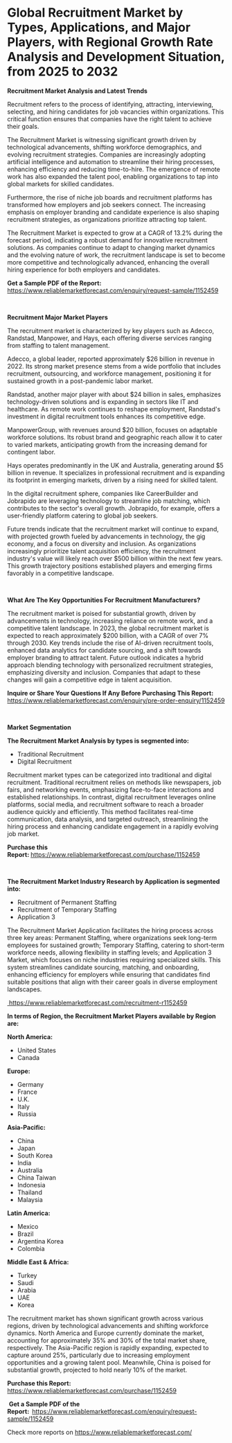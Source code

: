 <p><h1>Global Recruitment Market by Types, Applications, and Major Players, with Regional Growth Rate Analysis and Development Situation, from 2025 to 2032</h1></p><p><strong>Recruitment Market Analysis and Latest Trends</strong></p>
<p><p>Recruitment refers to the process of identifying, attracting, interviewing, selecting, and hiring candidates for job vacancies within organizations. This critical function ensures that companies have the right talent to achieve their goals.</p><p>The Recruitment Market is witnessing significant growth driven by technological advancements, shifting workforce demographics, and evolving recruitment strategies. Companies are increasingly adopting artificial intelligence and automation to streamline their hiring processes, enhancing efficiency and reducing time-to-hire. The emergence of remote work has also expanded the talent pool, enabling organizations to tap into global markets for skilled candidates.</p><p>Furthermore, the rise of niche job boards and recruitment platforms has transformed how employers and job seekers connect. The increasing emphasis on employer branding and candidate experience is also shaping recruitment strategies, as organizations prioritize attracting top talent.</p><p>The Recruitment Market is expected to grow at a CAGR of 13.2% during the forecast period, indicating a robust demand for innovative recruitment solutions. As companies continue to adapt to changing market dynamics and the evolving nature of work, the recruitment landscape is set to become more competitive and technologically advanced, enhancing the overall hiring experience for both employers and candidates.</p></p>
<p><strong>Get a Sample PDF of the Report:&nbsp;</strong> <a href="https://www.reliablemarketforecast.com/enquiry/request-sample/1152459?utm_campaign=2803&utm_medium=2&utm_source=Github&utm_content=ia&utm_term=11032025&utm_id=recruitment">https://www.reliablemarketforecast.com/enquiry/request-sample/1152459</a></p>
<p>&nbsp;</p>
<p><strong>Recruitment Major Market Players</strong></p>
<p><p>The recruitment market is characterized by key players such as Adecco, Randstad, Manpower, and Hays, each offering diverse services ranging from staffing to talent management. </p><p>Adecco, a global leader, reported approximately $26 billion in revenue in 2022. Its strong market presence stems from a wide portfolio that includes recruitment, outsourcing, and workforce management, positioning it for sustained growth in a post-pandemic labor market.</p><p>Randstad, another major player with about $24 billion in sales, emphasizes technology-driven solutions and is expanding in sectors like IT and healthcare. As remote work continues to reshape employment, Randstad's investment in digital recruitment tools enhances its competitive edge.</p><p>ManpowerGroup, with revenues around $20 billion, focuses on adaptable workforce solutions. Its robust brand and geographic reach allow it to cater to varied markets, anticipating growth from the increasing demand for contingent labor.</p><p>Hays operates predominantly in the UK and Australia, generating around $5 billion in revenue. It specializes in professional recruitment and is expanding its footprint in emerging markets, driven by a rising need for skilled talent.</p><p>In the digital recruitment sphere, companies like CareerBuilder and Jobrapido are leveraging technology to streamline job matching, which contributes to the sector's overall growth. Jobrapido, for example, offers a user-friendly platform catering to global job seekers.</p><p>Future trends indicate that the recruitment market will continue to expand, with projected growth fueled by advancements in technology, the gig economy, and a focus on diversity and inclusion. As organizations increasingly prioritize talent acquisition efficiency, the recruitment industry's value will likely reach over $500 billion within the next few years. This growth trajectory positions established players and emerging firms favorably in a competitive landscape.</p></p>
<p>&nbsp;</p>
<p><strong>What Are The Key Opportunities For Recruitment Manufacturers?</strong></p>
<p><p>The recruitment market is poised for substantial growth, driven by advancements in technology, increasing reliance on remote work, and a competitive talent landscape. In 2023, the global recruitment market is expected to reach approximately $200 billion, with a CAGR of over 7% through 2030. Key trends include the rise of AI-driven recruitment tools, enhanced data analytics for candidate sourcing, and a shift towards employer branding to attract talent. Future outlook indicates a hybrid approach blending technology with personalized recruitment strategies, emphasizing diversity and inclusion. Companies that adapt to these changes will gain a competitive edge in talent acquisition.</p></p>
<p><strong>Inquire or Share Your Questions If Any Before Purchasing This Report:</strong> <a href="https://www.reliablemarketforecast.com/enquiry/pre-order-enquiry/1152459?utm_campaign=2803&utm_medium=2&utm_source=Github&utm_content=ia&utm_term=11032025&utm_id=recruitment">https://www.reliablemarketforecast.com/enquiry/pre-order-enquiry/1152459</a></p>
<p>&nbsp;</p>
<p><strong>Market Segmentation</strong></p>
<p><strong>The Recruitment Market Analysis by types is segmented into:</strong></p>
<p><ul><li>Traditional Recruitment</li><li>Digital Recruitment</li></ul></p>
<p><p>Recruitment market types can be categorized into traditional and digital recruitment. Traditional recruitment relies on methods like newspapers, job fairs, and networking events, emphasizing face-to-face interactions and established relationships. In contrast, digital recruitment leverages online platforms, social media, and recruitment software to reach a broader audience quickly and efficiently. This method facilitates real-time communication, data analysis, and targeted outreach, streamlining the hiring process and enhancing candidate engagement in a rapidly evolving job market.</p></p>
<p><strong>Purchase this Report:&nbsp;</strong><a href="https://www.reliablemarketforecast.com/purchase/1152459?utm_campaign=2803&utm_medium=2&utm_source=Github&utm_content=ia&utm_term=11032025&utm_id=recruitment">https://www.reliablemarketforecast.com/purchase/1152459</a></p>
<p>&nbsp;</p>
<p><strong>The Recruitment Market Industry Research by Application is segmented into:</strong></p>
<p><ul><li>Recruitment of Permanent Staffing</li><li>Recruitment of Temporary Staffing</li><li>Application 3</li></ul></p>
<p><p>The Recruitment Market Application facilitates the hiring process across three key areas: Permanent Staffing, where organizations seek long-term employees for sustained growth; Temporary Staffing, catering to short-term workforce needs, allowing flexibility in staffing levels; and Application 3 Market, which focuses on niche industries requiring specialized skills. This system streamlines candidate sourcing, matching, and onboarding, enhancing efficiency for employers while ensuring that candidates find suitable positions that align with their career goals in diverse employment landscapes.</p></p>
<p><a href="https://www.reliablemarketforecast.com/recruitment-r1152459?utm_campaign=2803&utm_medium=2&utm_source=Github&utm_content=ia&utm_term=11032025&utm_id=recruitment">&nbsp;https://www.reliablemarketforecast.com/recruitment-r1152459</a></p>
<p><strong>In terms of Region, the Recruitment Market Players available by Region are:</strong></p>
<p>
    <p> <strong> North America: </strong>
        <ul>
            <li>United States</li>
            <li>Canada</li>
        </ul>
        </p> 
    <p> <strong> Europe: </strong>
        <ul>
            <li>Germany</li>
            <li>France</li>
            <li>U.K.</li>
            <li>Italy</li>
            <li>Russia</li>
        </ul>
        </p> 
    <p> <strong> Asia-Pacific: </strong>
        <ul>
            <li>China</li>
            <li>Japan</li>
            <li>South Korea</li>
            <li>India</li>
            <li>Australia</li>
            <li>China Taiwan</li>
            <li>Indonesia</li>
            <li>Thailand</li>
            <li>Malaysia</li>
        </ul>
        </p> 
    <p> <strong> Latin America: </strong>
        <ul>
            <li>Mexico</li>
            <li>Brazil</li>
            <li>Argentina Korea</li>
            <li>Colombia</li>
        </ul>
        </p> 
    <p> <strong> Middle East & Africa: </strong>
        <ul>
            <li>Turkey</li>
            <li>Saudi</li>
            <li>Arabia</li>
            <li>UAE</li>
            <li>Korea</li>
        </ul>
    </p>
    </p>
<p><p>The recruitment market has shown significant growth across various regions, driven by technological advancements and shifting workforce dynamics. North America and Europe currently dominate the market, accounting for approximately 35% and 30% of the total market share, respectively. The Asia-Pacific region is rapidly expanding, expected to capture around 25%, particularly due to increasing employment opportunities and a growing talent pool. Meanwhile, China is poised for substantial growth, projected to hold nearly 10% of the market.</p></p>
<p><strong>Purchase this Report: </strong><a href="https://www.reliablemarketforecast.com/purchase/1152459?utm_campaign=2803&utm_medium=2&utm_source=Github&utm_content=ia&utm_term=11032025&utm_id=recruitment">https://www.reliablemarketforecast.com/purchase/1152459</a></p>
<p>&nbsp;<strong>Get a Sample PDF of the Report:&nbsp;&nbsp;</strong><a href="https://www.reliablemarketforecast.com/enquiry/request-sample/1152459?utm_campaign=2803&utm_medium=2&utm_source=Github&utm_content=ia&utm_term=11032025&utm_id=recruitment">https://www.reliablemarketforecast.com/enquiry/request-sample/1152459</a></p>
<p><strong></strong></p>
<p>Check more reports on <a href="https://www.reliablemarketforecast.com/?utm_campaign=2803&utm_medium=2&utm_source=Github&utm_content=ia&utm_term=11032025&utm_id=recruitment">https://www.reliablemarketforecast.com/</a></p>